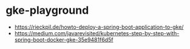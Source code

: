# gke-playground

- https://rieckpil.de/howto-deploy-a-spring-boot-application-to-gke/
- https://medium.com/javarevisited/kubernetes-step-by-step-with-spring-boot-docker-gke-35e9481f6d5f
